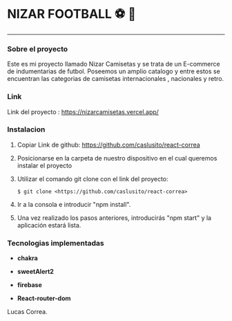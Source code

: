# NIZAR FOOTBALL ⚽ 👕

---

### Sobre el proyecto

Este es mi proyecto llamado Nizar Camisetas y se trata de un E-commerce de indumentarias de futbol. Poseemos un amplio catalogo y entre estos se encuentran las categorias de camisetas internacionales , nacionales y retro.

### Link

Link del proyecto : https://nizarcamisetas.vercel.app/

### Instalacion

1. Copiar Link de github: 
    <https://github.com/caslusito/react-correa>

2. Posicionarse en la carpeta de nuestro dispositivo en el cual queremos instalar el proyecto

3. Utilizar el comando git clone con el link del proyecto:
    ```
    $ git clone <https://github.com/caslusito/react-correa>
    ```

4. Ir a la consola e introducir "npm install".

5. Una vez realizado los pasos anteriores, introducirás "npm start" y la aplicación estará lista.



### Tecnologias implementadas

* **chakra**

* **sweetAlert2**

* **firebase**

* **React-router-dom**


Lucas Correa.